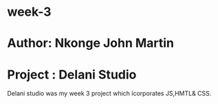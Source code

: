 # week-3
# Author: Nkonge John Martin
# Project : Delani Studio
Delani studio was my week 3 project which icorporates  JS,HMTL& CSS.
